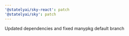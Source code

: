 ```yaml
---
'@statelyai/sky-react': patch
'@statelyai/sky': patch
---
```


Updated dependencies and fixed manypkg default branch
